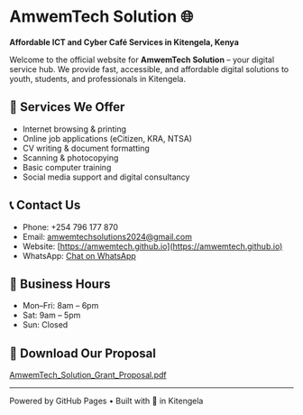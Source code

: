 
# AmwemTech Solution 🌐

**Affordable ICT and Cyber Café Services in Kitengela, Kenya**

Welcome to the official website for **AmwemTech Solution** – your digital service hub. We provide fast, accessible, and affordable digital solutions to youth, students, and professionals in Kitengela.

## 🌟 Services We Offer
- Internet browsing & printing
- Online job applications (eCitizen, KRA, NTSA)
- CV writing & document formatting
- Scanning & photocopying
- Basic computer training
- Social media support and digital consultancy

## 📞 Contact Us
- Phone: +254 796 177 870
- Email: amwemtechsolutions2024@gmail.com
- Website: [https://amwemtech.github.io](https://amwemtech.github.io)
- WhatsApp: [Chat on WhatsApp](https://wa.me/254796177870)

## 💼 Business Hours
- Mon–Fri: 8am – 6pm  
- Sat: 9am – 5pm  
- Sun: Closed

## 📄 Download Our Proposal
[AmwemTech_Solution_Grant_Proposal.pdf](./AmwemTech_Solution_Grant_Proposal.pdf)

---

Powered by GitHub Pages • Built with 💚 in Kitengela
